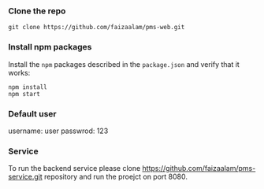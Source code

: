 
### Clone the repo

```shell
git clone https://github.com/faizaalam/pms-web.git

```

### Install npm packages

Install the `npm` packages described in the `package.json` and verify that it works:

```shell
npm install
npm start
```

### Default user
username: user
passwrod: 123

### Service
To run the backend service please clone https://github.com/faizaalam/pms-service.git repository and run the proejct on port 8080.
